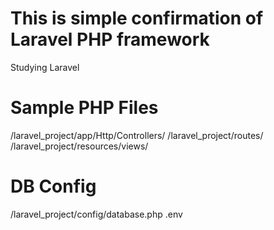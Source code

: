 # This is simple confirmation of Laravel PHP framework

Studying Laravel

# Sample PHP Files
/laravel_project/app/Http/Controllers/
/laravel_project/routes/
/laravel_project/resources/views/

# DB Config
/laravel_project/config/database.php
.env
